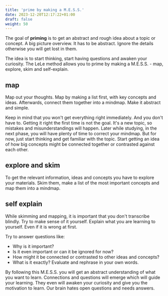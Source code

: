 ```yaml
---
title: 'prime by making a M.E.S.S.'
date: 2023-12-20T12:17:22+01:00
draft: false
weight: 50
---
```


The goal of **priming** is to get an abstract and rough idea about a topic or
concept. A big picture overview. It has to be abstract. Ignore the details
otherwise you will get lost in them.

The idea is to start thinking, start having questions and awaken your
curiosity. The LeLe method allows you to prime by making a M.E.S.S. - map,
explore, skim and self-explain.

## map

Map out your thoughts. Map by making a list first, with key concepts and ideas.
Afterwards, connect them together into a mindmap. Make it abstract and simple.

Keep in mind that you won't get everything right immediately. And you don't
have to. Getting it right the first time is not the goal. It's a new topic, so
mistakes and misunderstandings will happen. Later while studying, in the next
phase, you will have plenty of time to correct your mindmap. But for now, just
start thinking and get familiar with the topic. Start getting an idea of how
big concepts might be connected together or contrasted against each other.

## explore and skim

To get the relevant information, ideas and concepts you have to explore your
materials. Skim them, make a list of the most important concepts and map them
into a mindmap.

## self explain

While skimming and mapping, it is important that you don't transcribe blindly.
Try to make sense of it yourself. Explain what you are learning to yourself.
Even if it is wrong at first.

Try to answer questions like:

- Why is it important?
- Is it even important or can it be ignored for now?
- How might it be connected or contrasted to other ideas and concepts?
- What is it exactly? Evaluate and rephrase in your own words.

By following this M.E.S.S. you will get an abstract understanding of what you
want to learn. Connections and questions will emerge which will guide your
learning. They even will awaken your curiosity and give you the motivation to
learn. Our brain hates open questions and needs answers.
